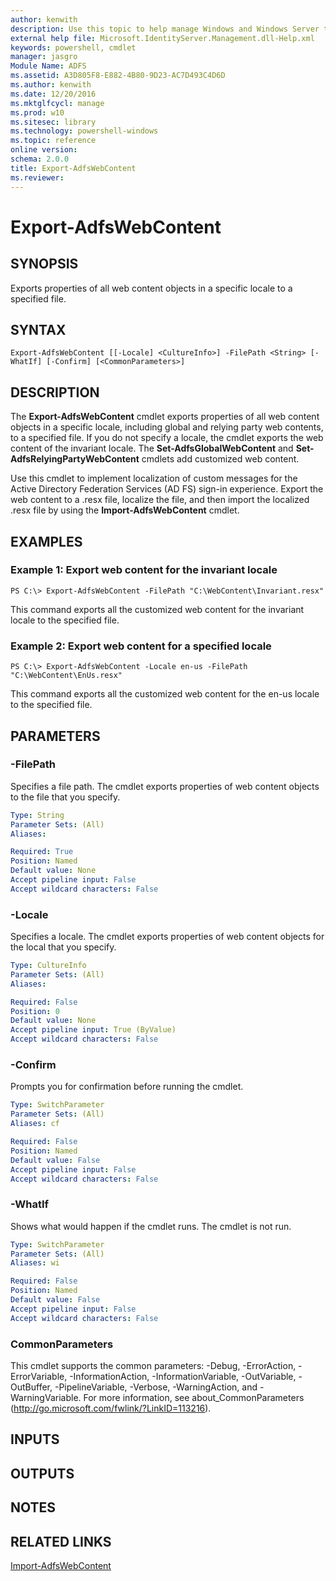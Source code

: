 ```yaml
---
author: kenwith
description: Use this topic to help manage Windows and Windows Server technologies with Windows PowerShell.
external help file: Microsoft.IdentityServer.Management.dll-Help.xml
keywords: powershell, cmdlet
manager: jasgro
Module Name: ADFS
ms.assetid: A3D805F8-E882-4B80-9D23-AC7D493C4D6D
ms.author: kenwith
ms.date: 12/20/2016
ms.mktglfcycl: manage
ms.prod: w10
ms.sitesec: library
ms.technology: powershell-windows
ms.topic: reference
online version: 
schema: 2.0.0
title: Export-AdfsWebContent
ms.reviewer:
---
```


# Export-AdfsWebContent

## SYNOPSIS
Exports properties of all web content objects in a specific locale to a specified file.

## SYNTAX

```
Export-AdfsWebContent [[-Locale] <CultureInfo>] -FilePath <String> [-WhatIf] [-Confirm] [<CommonParameters>]
```

## DESCRIPTION
The **Export-AdfsWebContent** cmdlet exports properties of all web content objects in a specific locale, including global and relying party web contents, to a specified file.
If you do not specify a locale, the cmdlet exports the web content of the invariant locale.
The **Set-AdfsGlobalWebContent** and **Set-AdfsRelyingPartyWebContent** cmdlets add customized web content.

Use this cmdlet to implement localization of custom messages for the Active Directory Federation Services (AD FS) sign-in experience.
Export the web content to a .resx file, localize the file, and then import the localized .resx file by using the **Import-AdfsWebContent** cmdlet.

## EXAMPLES

### Example 1: Export web content for the invariant locale
```
PS C:\> Export-AdfsWebContent -FilePath "C:\WebContent\Invariant.resx"
```

This command exports all the customized web content for the invariant locale to the specified file.

### Example 2: Export web content for a specified locale
```
PS C:\> Export-AdfsWebContent -Locale en-us -FilePath "C:\WebContent\EnUs.resx"
```

This command exports all the customized web content for the en-us locale to the specified file.

## PARAMETERS

### -FilePath
Specifies a file path.
The cmdlet exports properties of web content objects to the file that you specify.

```yaml
Type: String
Parameter Sets: (All)
Aliases: 

Required: True
Position: Named
Default value: None
Accept pipeline input: False
Accept wildcard characters: False
```

### -Locale
Specifies a locale.
The cmdlet exports properties of web content objects for the local that you specify.

```yaml
Type: CultureInfo
Parameter Sets: (All)
Aliases: 

Required: False
Position: 0
Default value: None
Accept pipeline input: True (ByValue)
Accept wildcard characters: False
```

### -Confirm
Prompts you for confirmation before running the cmdlet.

```yaml
Type: SwitchParameter
Parameter Sets: (All)
Aliases: cf

Required: False
Position: Named
Default value: False
Accept pipeline input: False
Accept wildcard characters: False
```

### -WhatIf
Shows what would happen if the cmdlet runs.
The cmdlet is not run.

```yaml
Type: SwitchParameter
Parameter Sets: (All)
Aliases: wi

Required: False
Position: Named
Default value: False
Accept pipeline input: False
Accept wildcard characters: False
```

### CommonParameters
This cmdlet supports the common parameters: -Debug, -ErrorAction, -ErrorVariable, -InformationAction, -InformationVariable, -OutVariable, -OutBuffer, -PipelineVariable, -Verbose, -WarningAction, and -WarningVariable. For more information, see about_CommonParameters (http://go.microsoft.com/fwlink/?LinkID=113216).

## INPUTS

## OUTPUTS

## NOTES

## RELATED LINKS

[Import-AdfsWebContent](./Import-AdfsWebContent.md)

